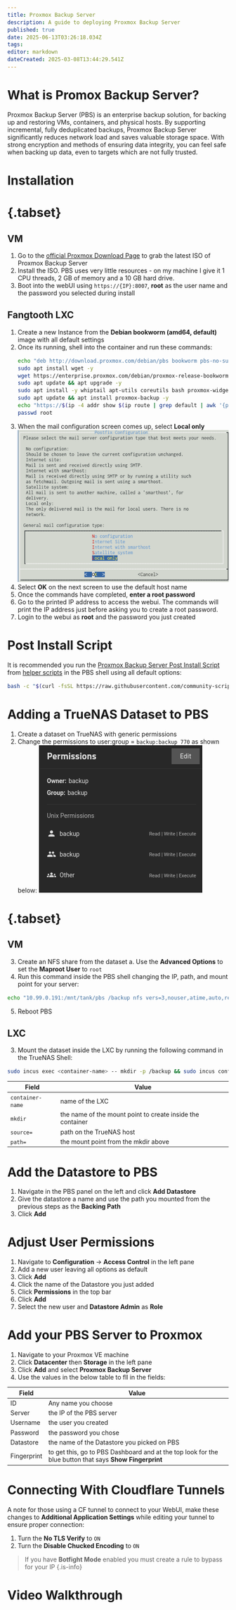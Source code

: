 ```yaml
---
title: Proxmox Backup Server
description: A guide to deploying Proxmox Backup Server
published: true
date: 2025-06-13T03:26:18.034Z
tags: 
editor: markdown
dateCreated: 2025-03-08T13:44:29.541Z
---
```


# What is Promox Backup Server?
Proxmox Backup Server (PBS) is an enterprise backup solution, for backing up and restoring VMs, containers, and physical hosts. By supporting incremental, fully deduplicated backups, Proxmox Backup Server significantly reduces network load and saves valuable storage space. With strong encryption and methods of ensuring data integrity, you can feel safe when backing up data, even to targets which are not fully trusted.

# Installation
# {.tabset}
## VM
1. Go to the [official Proxmox Download Page](https://www.proxmox.com/en/downloads/proxmox-backup-server/iso) to grab the latest ISO of Proxmox Backup Server
1. Install the ISO. PBS uses very little resources - on my machine I give it 1 CPU threads, 2 GB of memory and a 10 GB hard drive. 
1. Boot into the webUI using `https://{IP}:8007`, **root** as the user name and the password you selected during install

## Fangtooth LXC

1. Create a new Instance from the **Debian bookworm (amd64, default)** image with all default settings
1. Once its running, shell into the container and run these commands:
    ```bash
    echo "deb http://download.proxmox.com/debian/pbs bookworm pbs-no-subscription" | sudo tee -a /etc/apt/sources.list
    sudo apt install wget -y
    wget https://enterprise.proxmox.com/debian/proxmox-release-bookworm.gpg -O /etc/apt/trusted.gpg.d/proxmox-release-bookworm.gpg
    sudo apt update && apt upgrade -y
    sudo apt install -y whiptail apt-utils coreutils bash proxmox-widget-toolkit nano nfs-common cron
    sudo apt update && apt install proxmox-backup -y
    echo "https://$(ip -4 addr show $(ip route | grep default | awk '{print $5}') | grep inet | awk '{print $2}' | cut -d/ -f1):8007"
    passwd root
    ```
1. When the mail configuration screen comes up, select **Local only**
![screenshot_from_2025-03-14_20-33-38.png](/screenshot_from_2025-03-14_20-33-38.png)
1. Select **OK** on the next screen to use the default host name
1. Once the commands have completed, **enter a root password**
1. Go to the printed IP address to access the webui. The commands will print the IP address just before asking you to create a root password.
1. Login to the webui as **root** and the password you just created

# Post Install Script
It is recommended you run the [Proxmox Backup Server Post Install Script](https://community-scripts.github.io/ProxmoxVE/scripts?id=post-pbs-install) from [helper scripts](https://community-scripts.github.io/ProxmoxVE/) in the PBS shell using all default options:
```bash
bash -c "$(curl -fsSL https://raw.githubusercontent.com/community-scripts/ProxmoxVE/main/tools/pve/post-pbs-install.sh)"
```
# Adding a TrueNAS Dataset to PBS
1. Create a dataset on TrueNAS with generic permissions
1. Change the permissions to user:group = `backup:backup 770` as shown below:
![screenshot_from_2025-03-11_14-21-07.png](/screenshot_from_2025-03-11_14-21-07.png)

# {.tabset}
## VM
3. Create an NFS share from the dataset
a. Use the **Advanced Options** to set the **Maproot User** to `root`
1. Run this command inside the PBS shell changing the IP, path, and mount point for your server:
```bash
echo "10.99.0.191:/mnt/tank/pbs /backup nfs vers=3,nouser,atime,auto,retrans=2,rw,dev,exec 0 0" >> /etc/fstab
```
5. Reboot PBS

## LXC
3. Mount the dataset inside the LXC by running the following command in the TrueNAS Shell:
```bash
sudo incus exec <container-name> -- mkdir -p /backup && sudo incus config device add <container-name> mydataset disk source=/mnt/tank/pbs path=/backup shift=true

```
|Field | Value|
| ---| ----|
| `container-name` | name of the LXC |
| `mkdir` | the name of the mount point to create inside the container|
| `source=` | path on the TrueNAS host|
| `path=` | the mount point from the mkdir above |

# Add the Datastore to PBS
1. Navigate in the PBS panel on the left and click **Add Datastore** 
1. Give the datastore a name and use the path you mounted from the previous steps as the **Backing Path**
1. Click **Add**

# Adjust User Permissions
1. Navigate to **Configuration** → **Access Control** in the left pane
1. Add a new user leaving all options as default
1. Click **Add**
1. Click the name of the Datastore you just added
1. Click **Permissions** in the top bar
1. Click **Add**
1. Select the new user and **Datastore Admin** as **Role**

# Add your PBS Server to Proxmox

1. Navigate to your Proxmox VE machine 
1. Click **Datacenter** then **Storage** in the left pane
1. Click **Add** and select **Proxmox Backup Server**
1. Use the values in the below table to fll in the fields:

| Field | Value |
| --- | --- |
| ID | Any name you choose | 
| Server | the IP of the PBS server | 
| Username | the user you created |
| Password | the password you chose | 
| Datastore| the name of the Datastore you picked on PBS |
| Fingerprint | to get this, go to PBS Dashboard and at the top look for the blue button that says **Show Fingerprint** |

# Connecting With Cloudflare Tunnels
A note for those using a CF tunnel to connect to your WebUI, make these changes to **Additional Application Settings** while editing your tunnel to ensure proper connection:
1. Turn the **No TLS Verify** to `ON`
1. Turn the **Disable Chucked Encoding** to `ON`

> If you have **Botfight Mode** enabled you must create a rule to bypass for your IP
{.is-info}

# Video Walkthrough
[](https://youtu.be/lUWB-Dash9M)